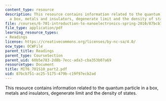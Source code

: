 ```yaml
---
content_type: resource
description: This resource contains information related to the quantum particle in
  a box, metals and insulators, degenerate limit and the density of states.
file: /courses/6-701-introduction-to-nanoelectronics-spring-2010/87bcb751ac255175479bc19f97ecb2ad_MIT6_701S10_part2.pdf
file_type: application/pdf
learning_resource_types:
- Readings
license: https://creativecommons.org/licenses/by-nc-sa/4.0/
ocw_type: OCWFile
parent_title: Readings
parent_type: CourseSection
parent_uid: 60b5e783-2d8b-7ecc-ada3-cba353b07a69
resourcetype: Document
title: MIT6_701S10_part2.pdf
uid: 87bcb751-ac25-5175-479b-c19f97ecb2ad
---
```

This resource contains information related to the quantum particle in a box, metals and insulators, degenerate limit and the density of states.